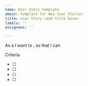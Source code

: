 ```yaml
---
name: User Story Template
about: Template for New User Stories
title: User Story <add title here>
labels: ''
assignees: ''

---
```


As a <placeholder> I want to <do something>, so that I can <achieve something> 


Criteria

-[ ]

-[ ]

-[ ]

-[ ]
